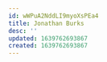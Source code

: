 ```yaml
---
id: wWPuA2NddLI9myoXsPEa4
title: Jonathan Burks
desc: ''
updated: 1639762693867
created: 1639762693867
---
```



